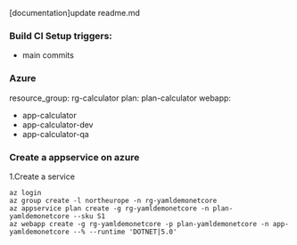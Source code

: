 [documentation]update readme.md

### Build CI Setup triggers:
- main commits


### Azure
resource_group: rg-calculator
plan: plan-calculator
webapp: 
- app-calculator
- app-calculator-dev
- app-calculator-qa

### Create a appservice on azure
1.Create a service
```
az login
az group create -l northeurope -n rg-yamldemonetcore
az appservice plan create -g rg-yamldemonetcore -n plan-yamldemonetcore --sku S1
az webapp create -g rg-yamldemonetcore -p plan-yamldemonetcore -n app-yamldemonetcore --% --runtime 'DOTNET|5.0'
```